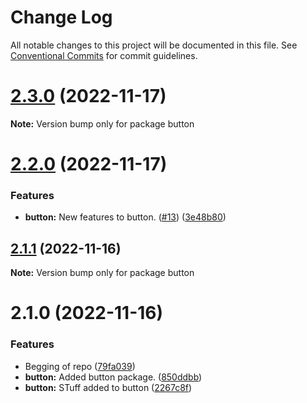 # Change Log

All notable changes to this project will be documented in this file.
See [Conventional Commits](https://conventionalcommits.org) for commit guidelines.

# [2.3.0](https://github.com/Stompke/testing-lerna/compare/button@2.3.0-alpha.0...button@2.3.0) (2022-11-17)

**Note:** Version bump only for package button





# [2.2.0](https://github.com/Stompke/testing-lerna/compare/button@2.1.1...button@2.2.0) (2022-11-17)


### Features

* **button:** New features to button. ([#13](https://github.com/Stompke/testing-lerna/issues/13)) ([3e48b80](https://github.com/Stompke/testing-lerna/commit/3e48b8044ca3012605aaa4233a14fd8a81cdd12a))





## [2.1.1](https://github.com/Stompke/testing-lerna/compare/button@2.1.0...button@2.1.1) (2022-11-16)

**Note:** Version bump only for package button





# 2.1.0 (2022-11-16)


### Features

* Begging of repo ([79fa039](https://github.com/Stompke/testing-lerna/commit/79fa039eab9e94ce1340eb0d4e3e1a8466dc078b))
* **button:** Added button package. ([850ddbb](https://github.com/Stompke/testing-lerna/commit/850ddbb581932fa2887b3a6528a19047e18f5b8f))
* **button:** STuff added to button ([2267c8f](https://github.com/Stompke/testing-lerna/commit/2267c8f1d4f901641fb1eb2925d7f4ca7f92d19f))

